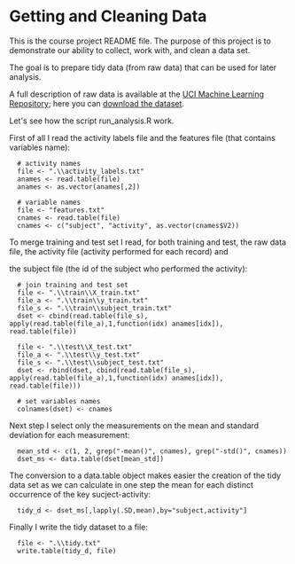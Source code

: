 Getting and Cleaning Data
===========

This is the course project README file. The purpose of this project is to demonstrate our ability to collect, work with, and clean a data set. 

The goal is to prepare tidy data (from raw data) that can be used for later analysis.

A full description of raw data is available at the [UCI Machine Learning Repository](
http://archive.ics.uci.edu/ml/datasets/Human+Activity+Recognition+Using+Smartphones); here you can [download the dataset](https://d396qusza40orc.cloudfront.net/getdata%2Fprojectfiles%2FUCI%20HAR%20Dataset.zip).

Let's see how the script run_analysis.R work.

First of all I read the activity labels file and the features file (that contains variables name):

<!-- -->
      # activity names
      file <- ".\\activity_labels.txt"
      anames <- read.table(file)
      anames <- as.vector(anames[,2])
      
      # variable names
      file <- "features.txt"
      cnames <- read.table(file)
      cnames <- c("subject", "activity", as.vector(cnames$V2))

To merge training and test set I read, for both training and test, the raw data file, the activity file (activity performed for each record) and 

the subject file (the id of the subject who performed the activity):

<!-- -->
      # join training and test set
      file <- ".\\train\\X_train.txt"
      file_a <- ".\\train\\y_train.txt"
      file_s <- ".\\train\\subject_train.txt"
      dset <- cbind(read.table(file_s), apply(read.table(file_a),1,function(idx) anames[idx]), read.table(file))
      
      file <- ".\\test\\X_test.txt"
      file_a <- ".\\test\\y_test.txt"
      file_s <- ".\\test\\subject_test.txt"
      dset <- rbind(dset, cbind(read.table(file_s), apply(read.table(file_a),1,function(idx) anames[idx]), read.table(file)))

      # set variables names
      colnames(dset) <- cnames

Next step I select only the measurements on the mean and standard deviation for each measurement:

<!-- -->
      mean_std <- c(1, 2, grep("-mean()", cnames), grep("-std()", cnames))
      dset_ms <- data.table(dset[mean_std])

The conversion to a data.table object makes easier the creation of the tidy data set as we can calculate in one step the mean for each distinct occurrence of the key sucject-activity:

<!-- -->
      tidy_d <- dset_ms[,lapply(.SD,mean),by="subject,activity"]

Finally I write the tidy dataset to a file:

<!-- -->
      file <- ".\\tidy.txt"
      write.table(tidy_d, file)
